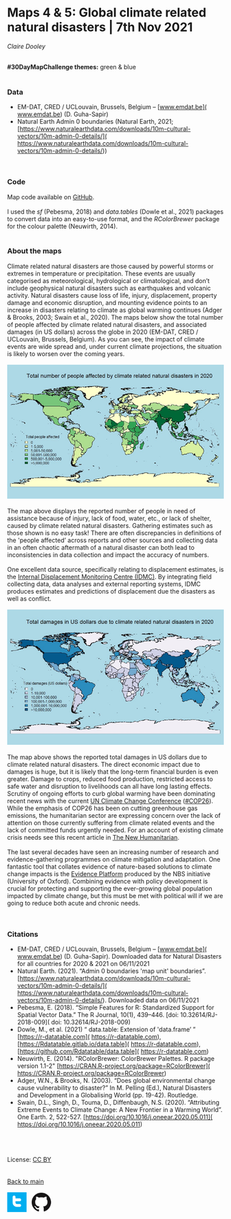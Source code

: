# Maps 4 & 5: Global climate related natural disasters | 7th Nov 2021 

*Claire Dooley* <br />
<br />

**#30DayMapChallenge themes:** green & blue <br />
<br />

### Data

- EM-DAT, CRED / UCLouvain, Brussels, Belgium – [www.emdat.be]( www.emdat.be) (D. Guha-Sapir) 
- Natural Earth Admin 0 boundaries (Natural Earth, 2021; [https://www.naturalearthdata.com/downloads/10m-cultural-vectors/10m-admin-0-details/]( https://www.naturalearthdata.com/downloads/10m-cultural-vectors/10m-admin-0-details/)) 
<br />

### Code

Map code available on [GitHub](https://github.com/cadooley/map_challenge_2021/blob/main/RScripts/map4_5_world_clim_disasters.R). <br />
<br />
I used the *sf* (Pebesma, 2018) and *data.tables* (Dowle et al., 2021) packages to convert data into an easy-to-use format, and the *RColorBrewer* package for the colour palette (Neuwirth, 2014). <br />
<br />

### About the maps

Climate related natural disasters are those caused by powerful storms or extremes in temperature or precipitation. These events are usually categorised as meteorological, hydrological or climatological, and don’t include geophysical natural disasters such as earthquakes and volcanic activity. Natural disasters cause loss of life, injury, displacement, property damage and economic disruption, and mounting evidence points to an increase in disasters relating to climate as global warming continues (Adger & Brooks, 2003; Swain et al., 2020). The maps below show the total number of people affected by climate related natural disasters, and associated damages (in US dollars) across the globe in 2020 (EM-DAT, CRED / UCLouvain, Brussels, Belgium). As you can see, the impact of climate events are wide spread and, under current climate projections, the situation is likely to worsen over the coming years. <br />
<br />
![map4](/maps/map4_world_clim_affected_people.jpg) <br />
<br />
The map above displays the reported number of people in need of assistance because of injury, lack of food, water, etc., or lack of shelter, caused by climate related natural disasters. Gathering estimates such as those shown is no easy task! There are often discrepancies in definitions of the 'people affected’ across reports and other sources and collecting data in an often chaotic aftermath of a natural disaster can both lead to inconsistencies in data collection and impact the accuracy of numbers. <br />
<br />
One excellent data source, specifically relating to displacement estimates, is the [Internal Displacement Monitoring Centre (IDMC)](https://www.internal-displacement.org/). By integrating field collecting data, data analyses and external reporting systems, IDMC produces estimates and predictions of displacement due the disasters as well as conflict. <br />
<br />
![map5](/maps/map5_world_clim_damage.jpg) <br />
<br />
The map above shows the reported total damages in US dollars due to climate related natural disasters. The direct economic impact due to damages is huge, but it is likely that the long-term financial burden is even greater. Damage to crops, reduced food production, restricted access to safe water and disruption to livelihoods can all have long lasting effects. Scrutiny of ongoing efforts to curb global warming have been dominating recent news with the current [UN Climate Change Conference]( https://ukcop26.org/) ([#COP26]( https://twitter.com/search?q=%23COP26&src=typeahead_click)). While the emphasis of COP26 has been on cutting greenhouse gas emissions, the humanitarian sector are expressing concern over the lack of attention on those currently suffering from climate related events and the lack of committed funds urgently needed. For an account of existing climate crisis needs see this recent article in [The New Humanitarian](https://www.thenewhumanitarian.org/news-feature/2021/10/28/humanitarians-look-to-COP26-climate-crisis). <br />
<br />
The last several decades have seen an increasing number of research and evidence-gathering programmes on climate mitigation and adaptation. One fantastic tool that collates evidence of nature-based solutions to climate change impacts is the [Evidence Platform](https://www.naturebasedsolutionsevidence.info/evidence-tool/) produced by the NBS initiative (University of Oxford). Combining evidence with policy development is crucial for protecting and supporting the ever-growing global population impacted by climate change, but this must be met with political will if we are going to reduce both acute and chronic needs.  <br />

<br />

### Citations

- EM-DAT, CRED / UCLouvain, Brussels, Belgium – [www.emdat.be]( www.emdat.be) (D. Guha-Sapir). Downloaded data for Natural Disasters for all countries for 2020 & 2021 on 06/11/2021
- Natural Earth. (2021). “Admin 0 boundaries 'map unit' boundaries”. [https://www.naturalearthdata.com/downloads/10m-cultural-vectors/10m-admin-0-details/]( https://www.naturalearthdata.com/downloads/10m-cultural-vectors/10m-admin-0-details/). Downloaded data on 06/11/2021
- Pebesma, E. (2018). “Simple Features for R: Standardized Support for Spatial Vector Data.” The R Journal, 10(1), 439–446. [doi: 10.32614/RJ-2018-009]( doi: 10.32614/RJ-2018-009)
- Dowle, M., et al. (2021) “ data.table: Extension of 'data.frame’ ” [https://r-datatable.com]( https://r-datatable.com), [https://Rdatatable.gitlab.io/data.table]( https://r-datatable.com), [https://github.com/Rdatatable/data.table]( https://r-datatable.com)
- Neuwirth, E. (2014). "RColorBrewer: ColorBrewer Palettes. R package version 1.1-2" [https://CRAN.R-project.org/package=RColorBrewer]( https://CRAN.R-project.org/package=RColorBrewer)
- Adger, W.N., & Brooks, N. (2003). “Does global environmental change cause vulnerability to disaster?” In M. Pelling (Ed.), Natural Disasters and Development in a Globalising World (pp. 19-42). Routledge.
- Swain, D.L., Singh, D., Touma, D., Diffenbaugh, N.S. (2020). “Attributing Extreme Events to Climate Change: A New Frontier in a Warming World”. One Earth. 2, 522-527. [https://doi.org/10.1016/j.oneear.2020.05.011]( https://doi.org/10.1016/j.oneear.2020.05.011)

<br /> <br /> <br /> 
License: [CC BY](https://creativecommons.org/licenses/by/4.0/) <br />
<br /> <br />
[Back to main](https://cadooley.github.io/)
<br /> <br />
[![twitter](/maps/twitter_t_logo_small.png)](https://twitter.com/Claire_Dooley)
&nbsp;
[![github](/maps/GitHub-Mark-64px_small.png)](https://github.com/cadooley)

